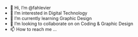 - 👋 Hi, I’m @fahlevier
- 👀 I’m interested in Digital Technology
- 🌱 I’m currently learning Graphic Design
- 💞️ I’m looking to collaborate on on Coding & Graphic Design
- 📫 How to reach me ...

<!---
fahlevier/fahlevier is a ✨ special ✨ repository because its `README.md` (this file) appears on your GitHub profile.
You can click the Preview link to take a look at your changes.
--->
